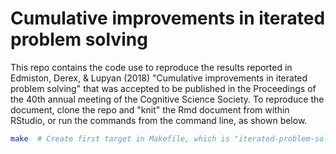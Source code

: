 # Cumulative improvements in iterated problem solving

This repo contains the code use to reproduce the results reported
in Edmiston, Derex, & Lupyan (2018) "Cumulative improvements in
iterated problem solving" that was accepted to be published
in the Proceedings of the 40th annual meeting of the Cognitive
Science Society. To reproduce the document, clone the repo
and "knit" the Rmd document from within RStudio, or run the
commands from the command line, as shown below.

```bash
make  # Create first target in Makefile, which is "iterated-problem-solving.pdf"
```
